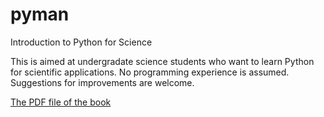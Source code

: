 pyman
=====

Introduction to Python for Science

This is aimed at undergradate science students who want to learn Python for scientific applications.  No programming experience is assumed.  Suggestions for improvements are welcome.


[The PDF file of the book](https://github.com/djpine/pyman/blob/master/latex/PyMan.pdf)
